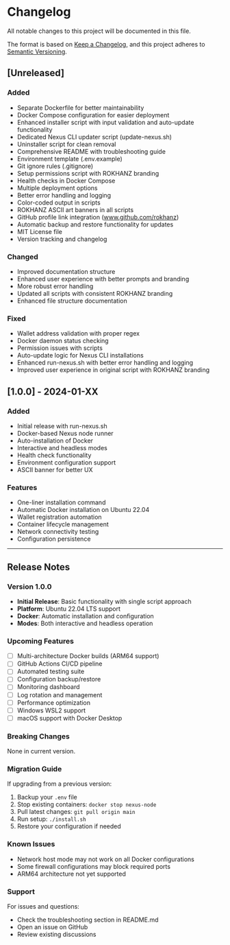 # Changelog

All notable changes to this project will be documented in this file.

The format is based on [Keep a Changelog](https://keepachangelog.com/en/1.0.0/),
and this project adheres to [Semantic Versioning](https://semver.org/spec/v2.0.0.html).

## [Unreleased]

### Added
- Separate Dockerfile for better maintainability
- Docker Compose configuration for easier deployment
- Enhanced installer script with input validation and auto-update functionality
- Dedicated Nexus CLI updater script (update-nexus.sh)
- Uninstaller script for clean removal
- Comprehensive README with troubleshooting guide
- Environment template (.env.example)
- Git ignore rules (.gitignore)
- Setup permissions script with ROKHANZ branding
- Health checks in Docker Compose
- Multiple deployment options
- Better error handling and logging
- Color-coded output in scripts
- ROKHANZ ASCII art banners in all scripts
- GitHub profile link integration (www.github.com/rokhanz)
- Automatic backup and restore functionality for updates
- MIT License file
- Version tracking and changelog

### Changed
- Improved documentation structure
- Enhanced user experience with better prompts and branding
- More robust error handling
- Updated all scripts with consistent ROKHANZ branding
- Enhanced file structure documentation

### Fixed
- Wallet address validation with proper regex
- Docker daemon status checking
- Permission issues with scripts
- Auto-update logic for Nexus CLI installations
- Enhanced run-nexus.sh with better error handling and logging
- Improved user experience in original script with ROKHANZ branding

## [1.0.0] - 2024-01-XX

### Added
- Initial release with run-nexus.sh
- Docker-based Nexus node runner
- Auto-installation of Docker
- Interactive and headless modes
- Health check functionality
- Environment configuration support
- ASCII banner for better UX

### Features
- One-liner installation command
- Automatic Docker installation on Ubuntu 22.04
- Wallet registration automation
- Container lifecycle management
- Network connectivity testing
- Configuration persistence

---

## Release Notes

### Version 1.0.0
- **Initial Release**: Basic functionality with single script approach
- **Platform**: Ubuntu 22.04 LTS support
- **Docker**: Automatic installation and configuration
- **Modes**: Both interactive and headless operation

### Upcoming Features
- [ ] Multi-architecture Docker builds (ARM64 support)
- [ ] GitHub Actions CI/CD pipeline
- [ ] Automated testing suite
- [ ] Configuration backup/restore
- [ ] Monitoring dashboard
- [ ] Log rotation and management
- [ ] Performance optimization
- [ ] Windows WSL2 support
- [ ] macOS support with Docker Desktop

### Breaking Changes
None in current version.

### Migration Guide
If upgrading from a previous version:
1. Backup your `.env` file
2. Stop existing containers: `docker stop nexus-node`
3. Pull latest changes: `git pull origin main`
4. Run setup: `./install.sh`
5. Restore your configuration if needed

### Known Issues
- Network host mode may not work on all Docker configurations
- Some firewall configurations may block required ports
- ARM64 architecture not yet supported

### Support
For issues and questions:
- Check the troubleshooting section in README.md
- Open an issue on GitHub
- Review existing discussions
